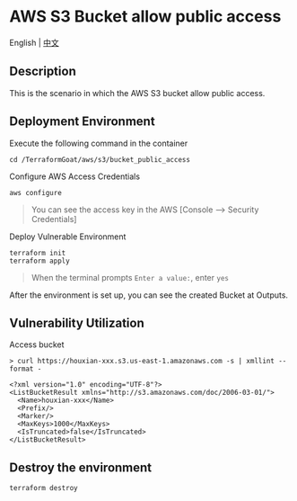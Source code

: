 # AWS S3 Bucket allow public access

English | [中文](./README_CN.md)

## Description

This is the scenario in which the AWS S3 bucket allow public access.

## Deployment Environment

Execute the following command in the container

```shell
cd /TerraformGoat/aws/s3/bucket_public_access
```

Configure AWS Access Credentials

```shell
aws configure
```

> You can see the access key in the AWS [Console --> Security Credentials]

Deploy Vulnerable Environment

```shell
terraform init
terraform apply
```

> When the terminal prompts `Enter a value:`, enter `yes`

After the environment is set up, you can see the created Bucket at Outputs.

## Vulnerability Utilization

Access bucket

```shell
> curl https://houxian-xxx.s3.us-east-1.amazonaws.com -s | xmllint --format -

<?xml version="1.0" encoding="UTF-8"?>
<ListBucketResult xmlns="http://s3.amazonaws.com/doc/2006-03-01/">
  <Name>houxian-xxx</Name>
  <Prefix/>
  <Marker/>
  <MaxKeys>1000</MaxKeys>
  <IsTruncated>false</IsTruncated>
</ListBucketResult>
```

## Destroy the environment

```shell
terraform destroy
```
